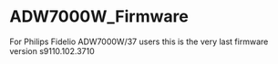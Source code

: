 # ADW7000W_Firmware
For Philips Fidelio ADW7000W/37 users this is the very last firmware version s9110.102.3710
